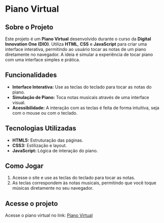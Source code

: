 # Piano Virtual

## Sobre o Projeto

Este projeto é um **Piano Virtual** desenvolvido durante o curso da **Digital Innovation One (DIO)**. Utiliza **HTML**, **CSS** e **JavaScript** para criar uma interface interativa, permitindo ao usuário tocar as notas de um piano diretamente no navegador. A ideia é simular a experiência de tocar piano com uma interface simples e prática.

## Funcionalidades

- **Interface Interativa:** Use as teclas do teclado para tocar as notas do piano.
- **Simulação de Piano:** Toca notas musicais através de uma interface visual.
- **Acessibilidade:** A interação com as teclas é feita de forma intuitiva, seja com o mouse ou com o teclado.

## Tecnologias Utilizadas

- **HTML5:** Estruturação das páginas.
- **CSS3:** Estilização e layout.
- **JavaScript:** Lógica de interação do piano.

## Como Jogar

1. Acesse o site e use as teclas do teclado para tocar as notas.
2. As teclas correspondem às notas musicais, permitindo que você toque músicas diretamente no seu navegador.

## Acesse o projeto

Acesse o piano virtual no link: [Piano Virtual](https://matheusfranca10.github.io/piano-virtual)

